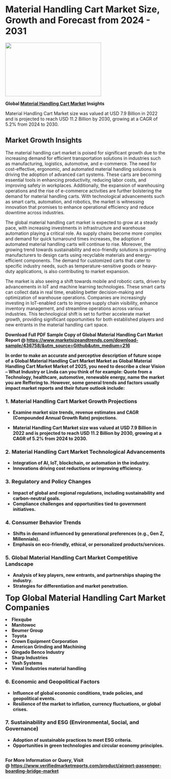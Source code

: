 <H1>Material Handling Cart Market Size, Growth and Forecast from 2024 - 2031</H1><img class="aligncenter size-medium wp-image-584254" src="https://thirdeyenews.in/wp-content/uploads/2024/09/Global-Market-Research-300x168.jpeg" alt="" width="300" height="168" /><p><strong>Global&nbsp;<a href="https://www.marketsizeandtrends.com/download-sample/436758/&amp;utm_source=Github&utm_medium=216">Material Handling Cart Market</a> Insights</strong></p><p>Material Handling Cart Market size was valued at USD 7.9 Billion in 2022 and is projected to reach USD 11.2 Billion by 2030, growing at a CAGR of 5.2% from 2024 to 2030.</p><p><h2>Market Growth Insights</h2> <p>The material handling cart market is poised for significant growth due to the increasing demand for efficient transportation solutions in industries such as manufacturing, logistics, automotive, and e-commerce. The need for cost-effective, ergonomic, and automated material handling solutions is driving the adoption of advanced cart systems. These carts are becoming essential tools in enhancing productivity, reducing labor costs, and improving safety in workplaces. Additionally, the expansion of warehousing operations and the rise of e-commerce activities are further bolstering the demand for material handling carts. With technological advancements such as smart carts, automation, and robotics, the market is witnessing innovation that promises to enhance operational efficiency and reduce downtime across industries.</p> <p><strong></strong></p> <p>The global material handling cart market is expected to grow at a steady pace, with increasing investments in infrastructure and warehouse automation playing a critical role. As supply chains become more complex and demand for quick turnaround times increases, the adoption of automated material handling carts will continue to rise. Moreover, the growing trend towards sustainability and eco-friendly solutions is prompting manufacturers to design carts using recyclable materials and energy-efficient components. The demand for customized carts that cater to specific industry needs, such as temperature-sensitive goods or heavy-duty applications, is also contributing to market expansion.</p> <p>The market is also seeing a shift towards mobile and robotic carts, driven by advancements in IoT and machine learning technologies. These smart carts can collect data in real time, enabling better decision-making and optimization of warehouse operations. Companies are increasingly investing in IoT-enabled carts to improve supply chain visibility, enhance inventory management, and streamline operations across various industries. This technological shift is set to further accelerate market growth, providing significant opportunities for both established players and new entrants in the material handling cart space.</p> <p><strong></p><p><span class=""><strong>Download Full PDF Sample Copy of Global Material Handling Cart Market Report</strong> @ <a href="https://www.marketsizeandtrends.com/download-sample/436758/&amp;utm_source=Github&utm_medium=216" target="_blank">https://www.marketsizeandtrends.com/download-sample/436758/&amp;utm_source=Github&utm_medium=216</a></span></p><p>In order to make an accurate and perceptive description of future scope of a Global&nbsp;Material Handling Cart Market Market as Global&nbsp;Material Handling Cart Market Market of 2025, you need to describe a clear Vision &ndash; What Industry or Linda can you think of for example: Quote from a Technology, healthcare, automotive, renewable energy, name the market you are Reffering to. However, some general trends and factors usually impact market reports and their future outlook include:</p><h3>1.&nbsp;<strong>Material Handling Cart Market Growth Projections</strong></h3><ul><li>Examine market size trends, revenue estimates and CAGR (Compounded Annual Growth Rate) projections.</li><li><p>Material Handling Cart Market size was valued at USD 7.9 Billion in 2022 and is projected to reach USD 11.2 Billion by 2030, growing at a CAGR of 5.2% from 2024 to 2030.</p></li></ul><h3>2.&nbsp;<strong>Material Handling Cart Market Technological Advancements</strong></h3><ul><li>Integration of AI, IoT, blockchain, or automation in the industry.</li><li>Innovations driving cost reductions or improving efficiency.</li></ul><h3>3.&nbsp;<strong>Regulatory and Policy Changes</strong></h3><ul><li>Impact of global and regional regulations, including sustainability and carbon-neutral goals.</li><li>Compliance challenges and opportunities tied to government initiatives.</li></ul><h3>4.&nbsp;<strong>Consumer Behavior Trends</strong></h3><ul><li>Shifts in demand influenced by generational preferences (e.g., Gen Z, Millennials).</li><li>Emphasis on eco-friendly, ethical, or personalized products/services.</li></ul><h3>5.&nbsp;<strong>Global Material Handling Cart Market Competitive Landscape</strong></h3><ul><li>Analysis of key players, new entrants, and partnerships shaping the industry.</li><li>Strategies for differentiation and market penetration.</li></ul><p data-pm-slice="1 1 []"><span style="color: inherit; font-family: inherit; font-size: 25px;">Top Global Material Handling Cart Market Companies</span></p><div class="" data-test-id=""><p><li>Flexqube</li><li> Manitowoc</li><li> Beumer Group</li><li> Toyota</li><li> Crown Equipment Corporation</li><li> American Grinding and Machining</li><li> Qingado Benco Industry</li><li> Sharp Industries</li><li> Yash Systems</li><li> Vimal Industries material handling</li></p></div><h3>6.&nbsp;<strong>Economic and Geopolitical Factors</strong></h3><ul><li>Influence of global economic conditions, trade policies, and geopolitical events.</li><li>Resilience of the market to inflation, currency fluctuations, or global crises.</li></ul><h3>7.&nbsp;<strong>Sustainability and ESG (Environmental, Social, and Governance)</strong></h3><ul><li>Adoption of sustainable practices to meet ESG criteria.</li><li>Opportunities in green technologies and circular economy principles.</li></ul><h2><strong style="font-size: 14px;">For More Information or Query, Visit @&nbsp;</strong><a style="background-color: #ffffff; font-size: 14px;" href="https://www.marketsizeandtrends.com/report/material-handling-cart-market/" target="_blank">https://www.verifiedmarketreports.com/product/airport-passenger-boarding-bridge-market</a></h2>
